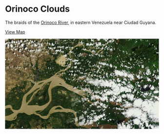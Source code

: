# Orinoco Clouds

The braids of the [Orinoco River](http://en.wikipedia.org/wiki/Orinoco), in eastern Venezuela near Ciudad Guyana.

[View Map](http://a.tiles.mapbox.com/v3/colemanm.map-h3n78ecg.html#10.00/8.6173/298.2448)

![Orinoco River](screenshot.jpg)
